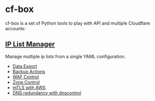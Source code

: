 # cf-box
 cf-box is a set of Python tools to play with API and multiple Cloudflare accounts:

## [IP List Manager](https://github.com/fabriziosalmi/cf-box/blob/main/ip_list_manager.md)
Manage multiple ip lists from a single YAML configuration. 

- [Data Export](https://github.com/fabriziosalmi/cf-box/blob/main/data_export.md)
- [Backup Actions](https://github.com/fabriziosalmi/cloudflare-backup-actions) 
- [WAF Control](https://github.com/fabriziosalmi/wafcontrol)
- [Zone Control](https://github.com/fabriziosalmi/zonecontrol)
- [mTLS with AWS](https://github.com/fabriziosalmi/cloudflare-aws)
- [DNS redundancy with dnscontrol](https://github.com/fabriziosalmi/dnscontrol-actions)